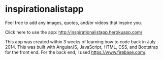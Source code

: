 # inspirationalistapp

Feel free to add any images, quotes, and/or videos that inspire you.

Click here to use the app:
http://inspirationalistapp.herokuapp.com/

This app was created within 3 weeks of learning how to code back in July 2014.  This was built with AngularJS, JavaScript, HTML, CSS, and Bootstrap for the front end.  For the back end, I used https://www.firebase.com/.

